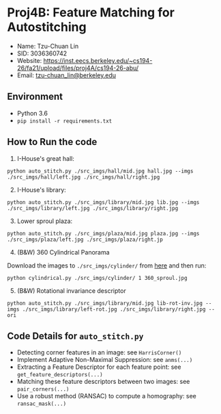 # Proj4B: Feature Matching for Autostitching

* Name: Tzu-Chuan Lin
* SID: 3036360742
* Website: <https://inst.eecs.berkeley.edu/~cs194-26/fa21/upload/files/proj4A/cs194-26-abu/>
* Email: tzu-chuan_lin@berkeley.edu

## Environment
* Python 3.6
* `pip install -r requirements.txt`

## How to Run the code

1. I-House's great hall:

```
python auto_stitch.py ./src_imgs/hall/mid.jpg hall.jpg --imgs ./src_imgs/hall/left.jpg ./src_imgs/hall/right.jpg
```

2. I-House's library:

```
python auto_stitch.py ./src_imgs/library/mid.jpg lib.jpg --imgs ./src_imgs/library/left.jpg ./src_imgs/library/right.jpg
```

3. Lower sproul plaza:

```
python auto_stitch.py ./src_imgs/plaza/mid.jpg plaza.jpg --imgs ./src_imgs/plaza/left.jpg ./src_imgs/plaza/right.jp
```

4. (B&W) 360 Cylindrical Panorama

Download the images to `./src_imgs/cylinder/` from [here](https://drive.google.com/drive/folders/1clK_1vjVdPHC_pYD4Lv5xABXUdHEB7PV?usp=sharing) and then run:

```
python cylindrical.py ./src_imgs/cylinder/ 1 360_sproul.jpg
```

5. (B&W) Rotational invariance descriptor

```
python auto_stitch.py ./src_imgs/library/mid.jpg lib-rot-inv.jpg --imgs ./src_imgs/library/left-rot.jpg ./src_imgs/library/right.jpg --ori
```

## Code Details for `auto_stitch.py`

* Detecting corner features in an image: see `HarrisCorner()`
* Implement Adaptive Non-Maximal Suppression: see `anms(...)`
* Extracting a Feature Descriptor for each feature point: see `get_feature_descriptors(...)`
* Matching these feature descriptors between two images: see `pair_corners(...)`
* Use a robust method (RANSAC) to compute a homography: see `ransac_mask(...)`
